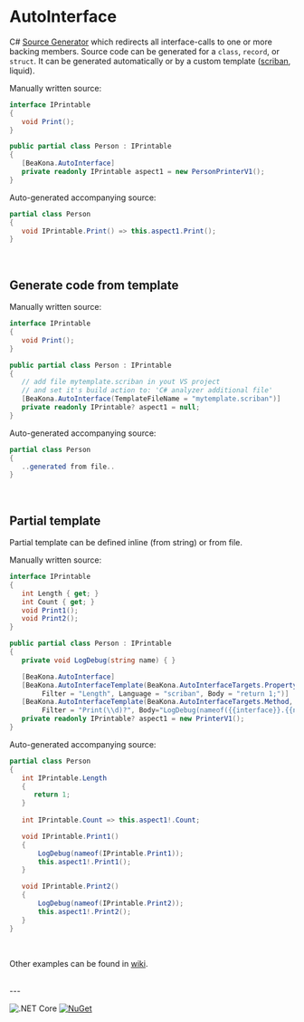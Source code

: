 # AutoInterface

C# [Source Generator](https://github.com/dotnet/roslyn/blob/master/docs/features/source-generators.md) which redirects all interface-calls to one or more backing members. Source code can be generated for a `class`, `record`, or `struct`. It can be generated automatically or by a custom template ([scriban](https://github.com/scriban/scriban), liquid).
<br>

Manually written source:

```csharp
interface IPrintable
{
   void Print();
}

public partial class Person : IPrintable
{
   [BeaKona.AutoInterface]
   private readonly IPrintable aspect1 = new PersonPrinterV1();
}
```

Auto-generated accompanying source:

```csharp
partial class Person
{
   void IPrintable.Print() => this.aspect1.Print();
}
```
<br>

## Generate code from template

Manually written source:

```csharp
interface IPrintable
{
   void Print();
}

public partial class Person : IPrintable
{
   // add file mytemplate.scriban in yout VS project
   // and set it's build action to: 'C# analyzer additional file'
   [BeaKona.AutoInterface(TemplateFileName = "mytemplate.scriban")]
   private readonly IPrintable? aspect1 = null;
}
```

Auto-generated accompanying source:

```csharp
partial class Person
{
   ..generated from file..
}
```
<br>

## Partial template

Partial template can be defined inline (from string) or from file.

Manually written source:

```csharp
interface IPrintable
{
   int Length { get; }
   int Count { get; }
   void Print1();
   void Print2();
}

public partial class Person : IPrintable
{
   private void LogDebug(string name) { }

   [BeaKona.AutoInterface]
   [BeaKona.AutoInterfaceTemplate(BeaKona.AutoInterfaceTargets.PropertyGetter,
        Filter = "Length", Language = "scriban", Body = "return 1;")]
   [BeaKona.AutoInterfaceTemplate(BeaKona.AutoInterfaceTargets.Method,
        Filter = "Print(\\d)?", Body="LogDebug(nameof({{interface}}.{{name}})); {{expression}};")]
   private readonly IPrintable? aspect1 = new PrinterV1();
}
```

Auto-generated accompanying source:

```csharp
partial class Person
{
   int IPrintable.Length
   {
      return 1;
   }
   
   int IPrintable.Count => this.aspect1!.Count;

   void IPrintable.Print1()
   {
       LogDebug(nameof(IPrintable.Print1));
       this.aspect1!.Print1();
   }

   void IPrintable.Print2()
   {
       LogDebug(nameof(IPrintable.Print2));
       this.aspect1!.Print2();
   }
}
```

<br>

Other examples can be found in [wiki](https://github.com/beakona/AutoInterface/wiki/Examples).

<br>
---

![.NET Core](https://github.com/beakona/AutoInterface/workflows/.NET%20Core/badge.svg)
[![NuGet](https://img.shields.io/nuget/v/BeaKona.AutoInterfaceGenerator)](https://www.nuget.org/packages/BeaKona.AutoInterfaceGenerator)
